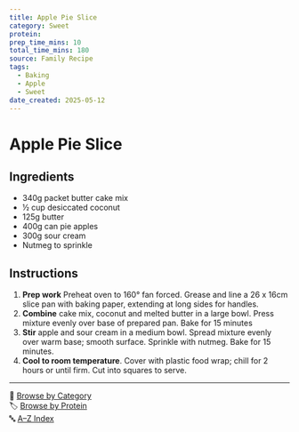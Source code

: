 ```yaml
---
title: Apple Pie Slice
category: Sweet
protein: 
prep_time_mins: 10
total_time_mins: 180
source: Family Recipe
tags:
  - Baking
  - Apple
  - Sweet
date_created: 2025-05-12
---
```

# Apple Pie Slice 

## Ingredients

- 340g packet butter cake mix
- ½ cup desiccated coconut
- 125g butter
- 400g can pie apples
- 300g sour cream
- Nutmeg to sprinkle

## Instructions

1. **Prep work** Preheat oven to 160° fan forced. Grease and line a 26 x 16cm slice pan with baking paper, extending at long sides for handles.
2. **Combine** cake mix, coconut and melted butter in a large bowl. Press mixture evenly over base of prepared pan. Bake for 15 minutes
3. **Stir** apple and sour cream in a medium bowl. Spread mixture evenly over warm base; smooth surface. Sprinkle with nutmeg. Bake for 15 minutes.
4. **Cool to room temperature**. Cover with plastic food wrap; chill for 2 hours or until firm. Cut into squares to serve.

---

📁 [Browse by Category](categories.md)  
🏷️ [Browse by Protein](../indexes/protein.md)  
🔤 [A–Z Index](../indexes/alphabet.md)

